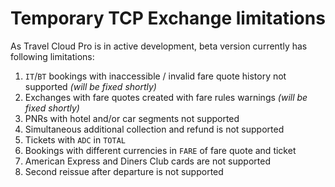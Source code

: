 # Temporary TCP Exchange limitations

As Travel Cloud Pro is in active development, beta version currently has following limitations:

1. `IT`/`BT` bookings with inaccessible / invalid fare quote history not supported _\(will be fixed shortly\)_
2. Exchanges with fare quotes created with fare rules warnings _\(will be fixed shortly\)_
3. PNRs with hotel and/or car segments not supported
4. Simultaneous additional collection and refund is not supported
5. Tickets with `ADC` in `TOTAL`
6. Bookings with different currencies in `FARE` of fare quote and ticket
7. American Express and Diners Club cards are not supported 
8. Second reissue after departure is not supported



